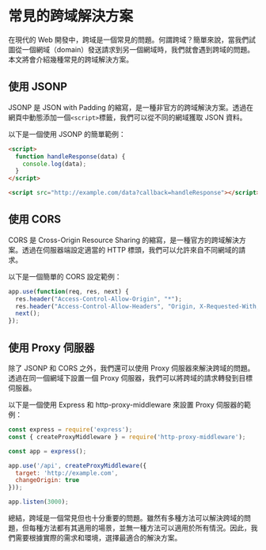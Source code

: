 # 常見的跨域解決方案

在現代的 Web 開發中，跨域是一個常見的問題。何謂跨域？簡單來說，當我們試圖從一個網域（domain）發送請求到另一個網域時，我們就會遇到跨域的問題。本文將會介紹幾種常見的跨域解決方案。

## 使用 JSONP

JSONP 是 JSON with Padding 的縮寫，是一種非官方的跨域解決方案。透過在網頁中動態添加一個`<script>`標籤，我們可以從不同的網域獲取 JSON 資料。

以下是一個使用 JSONP 的簡單範例：

```html
<script>
  function handleResponse(data) {
    console.log(data);
  }
</script>

<script src="http://example.com/data?callback=handleResponse"></script>
```

## 使用 CORS

CORS 是 Cross-Origin Resource Sharing 的縮寫，是一種官方的跨域解決方案。透過在伺服器端設定適當的 HTTP 標頭，我們可以允許來自不同網域的請求。

以下是一個簡單的 CORS 設定範例：

```javascript
app.use(function(req, res, next) {
  res.header("Access-Control-Allow-Origin", "*");
  res.header("Access-Control-Allow-Headers", "Origin, X-Requested-With, Content-Type, Accept");
  next();
});
```

## 使用 Proxy 伺服器

除了 JSONP 和 CORS 之外，我們還可以使用 Proxy 伺服器來解決跨域的問題。透過在同一個網域下設置一個 Proxy 伺服器，我們可以將跨域的請求轉發到目標伺服器。

以下是一個使用 Express 和 http-proxy-middleware 來設置 Proxy 伺服器的範例：

```javascript
const express = require('express');
const { createProxyMiddleware } = require('http-proxy-middleware');

const app = express();

app.use('/api', createProxyMiddleware({
  target: 'http://example.com',
  changeOrigin: true
}));

app.listen(3000);
```

總結，跨域是一個常見但也十分重要的問題。雖然有多種方法可以解決跨域的問題，但每種方法都有其適用的場景，並無一種方法可以適用於所有情況。因此，我們需要根據實際的需求和環境，選擇最適合的解決方案。